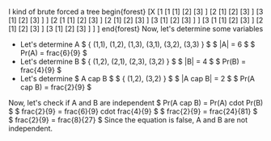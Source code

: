 I kind of brute forced a tree 
begin{forest}
[X
[1
[1
[1]
[2]
[3]
]
[2
[1]
[2]
[3]
]
[3
[1]
[2]
[3]
]
]
[2
[1
[1]
[2]
[3]
]
[2
[1]
[2]
[3]
]
[3
[1]
[2]
[3]
]
]
[3
[1
[1]
[2]
[3]
]
[2
[1]
[2]
[3]
]
[3
[1]
[2]
[3]
]
]
]
end{forest} 
Now, let's determine some variables
<ul>
<li> Let's determine A 
$ { (1,1), (1,2), (1,3), (3,1), (3,2), (3,3) } $ 
$ |A| = 6 $ 
$ Pr(A) = frac{6}{9} $
	<li> Let's determine B 
	      $ { (1,2), (2,1), (2,3), (3,2) } $ 
	      $ |B| = 4 $ 
	      $ Pr(B) = frac{4}{9} $
	<li> Let's determine $ A cap B $ 
	      $ { (1,2), (3,2) } $ 
	      $ |A cap B| = 2 $ 
	      $ Pr(A cap B) = frac{2}{9} $
</ul>
Now, let's check if A and B are independent 
$ Pr(A cap B) = Pr(A) cdot Pr(B) $ 
$ frac{2}{9} = frac{6}{9} cdot frac{4}{9} $ 
$ frac{2}{9} = frac{24}{81} $ 
$ frac{2}{9} = frac{8}{27} $ 
Since the equation is false, A and B are not independent.
